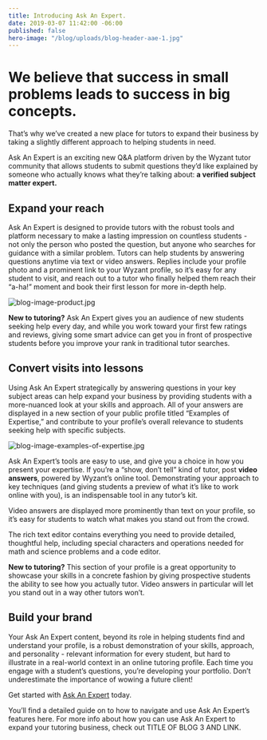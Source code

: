 ```yaml
---
title: Introducing Ask An Expert.
date: 2019-03-07 11:42:00 -06:00
published: false
hero-image: "/blog/uploads/blog-header-aae-1.jpg"
---
```


# We believe that success in small problems leads to success in big concepts.	

That’s why we’ve created a new place for tutors to expand their business by taking a slightly different approach to helping students in need. 

Ask An Expert is an exciting new Q&A platform driven by the Wyzant tutor community that allows students to submit questions they’d like explained by someone who actually knows what they’re talking about: **a verified subject matter expert.**

## Expand your reach

Ask An Expert is designed to provide tutors with the robust tools and platform necessary to make a lasting impression on countless students - not only the person who posted the question, but anyone who searches for guidance with a similar problem. Tutors can help students by answering questions anytime via text or video answers. Replies include your profile photo and a prominent link to your Wyzant profile, so it’s easy for any student to visit, and reach out to a tutor who finally helped them reach their “a-ha!” moment and book their first lesson for more in-depth help.

![blog-image-product.jpg](/blog/uploads/blog-image-product.jpg)

**New to tutoring?** Ask An Expert gives you an audience of new students seeking help every day, and while you work toward your first few ratings and reviews, giving some smart advice can get you in front of prospective students before you improve your rank in traditional tutor searches.

## Convert visits into lessons

Using Ask An Expert strategically by answering questions in your key subject areas can help expand your business by providing students with a more-nuanced look at your skills and approach. All of your answers are displayed in a new section of your public profile titled “Examples of Expertise,” and contribute to your profile’s overall relevance to students seeking help with specific subjects. 

![blog-image-examples-of-expertise.jpg](/blog/uploads/blog-image-examples-of-expertise.jpg)

Ask An Expert’s tools are easy to use, and give you a choice in how you present your expertise. If you’re a “show, don’t tell” kind of tutor, post **video answers**, powered by Wyzant’s online tool. Demonstrating your approach to key techniques (and giving students a preview of what it’s like to work online with you), is an indispensable tool in any tutor’s kit.

Video answers are displayed more prominently than text on your profile, so it’s easy for students to watch what makes you stand out from the crowd.  

The rich text editor contains everything you need to provide detailed, thoughtful help, including special characters and operations needed for math and science problems and a code editor.

**New to tutoring?** This section of your profile is a great opportunity to showcase your skills in a concrete fashion by giving prospective students the ability to see how you actually tutor. Video answers in particular will let you stand out in a way other tutors won’t.

## Build your brand

Your Ask An Expert content, beyond its role in helping students find and understand your profile, is a robust demonstration of your skills, approach, and personality - relevant information for every student, but hard to illustrate in a real-world context in an online tutoring profile. Each time you engage with a student’s questions, you’re developing your portfolio. Don’t underestimate the importance of wowing a future client! 

Get started with [Ask An Expert](http://www.wyzant.com/resources/answers) today.

You’ll find a detailed guide on to how to navigate and use Ask An Expert’s features here. For more info about how you can use Ask An Expert to expand your tutoring business, check out TITLE OF BLOG 3 AND LINK.